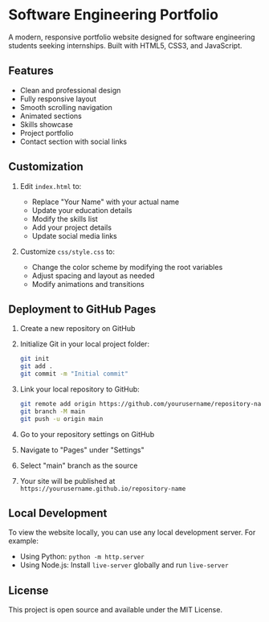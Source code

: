 # Software Engineering Portfolio

A modern, responsive portfolio website designed for software engineering students seeking internships. Built with HTML5, CSS3, and JavaScript.

## Features

- Clean and professional design
- Fully responsive layout
- Smooth scrolling navigation
- Animated sections
- Skills showcase
- Project portfolio
- Contact section with social links

## Customization

1. Edit `index.html` to:
   - Replace "Your Name" with your actual name
   - Update your education details
   - Modify the skills list
   - Add your project details
   - Update social media links

2. Customize `css/style.css` to:
   - Change the color scheme by modifying the root variables
   - Adjust spacing and layout as needed
   - Modify animations and transitions

## Deployment to GitHub Pages

1. Create a new repository on GitHub
2. Initialize Git in your local project folder:
   ```bash
   git init
   git add .
   git commit -m "Initial commit"
   ```

3. Link your local repository to GitHub:
   ```bash
   git remote add origin https://github.com/yourusername/repository-name.git
   git branch -M main
   git push -u origin main
   ```

4. Go to your repository settings on GitHub
5. Navigate to "Pages" under "Settings"
6. Select "main" branch as the source
7. Your site will be published at `https://yourusername.github.io/repository-name`

## Local Development

To view the website locally, you can use any local development server. For example:
- Using Python: `python -m http.server`
- Using Node.js: Install `live-server` globally and run `live-server`

## License

This project is open source and available under the MIT License.
